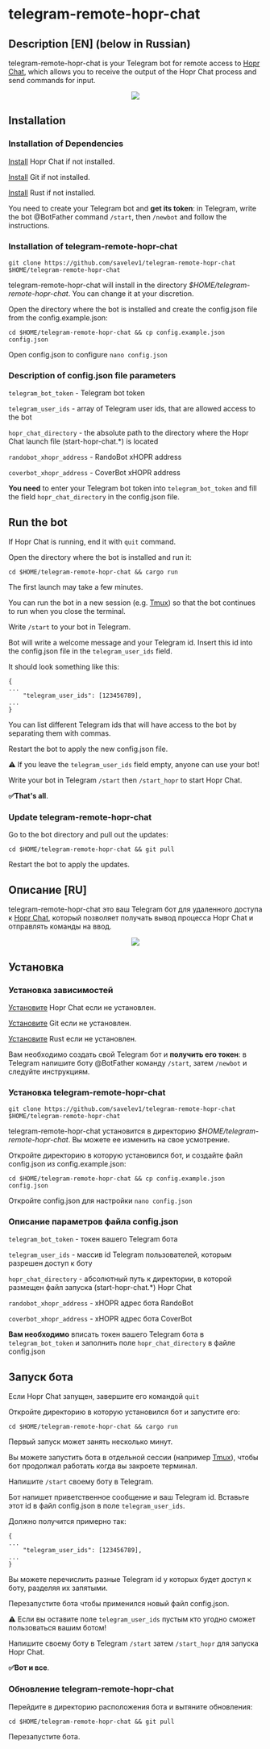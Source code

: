# telegram-remote-hopr-chat

## Description [EN] (below in Russian)

telegram-remote-hopr-chat is your Telegram bot for remote access to [Hopr Chat](https://docs.hoprnet.org/home/getting-started/saentis-testnet/quickstart), which allows you to receive the output of the Hopr Chat process and send commands for input.

<div align="center">
  <kbd>
    <img src=https://raw.githubusercontent.com/savelev1/telegram-remote-hopr-chat/master/media/example.gif />
  </kbd>
</div>

## Installation

### Installation of Dependencies

[Install](https://docs.hoprnet.org/home/getting-started/saentis-testnet/quickstart) Hopr Chat if not installed.

[Install](https://github.com/git-guides/install-git) Git if not installed.

[Install](https://www.rust-lang.org/learn/get-started) Rust if not installed. 

You need to create your Telegram bot and **get its token**: in Telegram, write the bot @BotFather command `/start`, then `/newbot` and follow the instructions.

### Installation of telegram-remote-hopr-chat

`git clone https://github.com/savelev1/telegram-remote-hopr-chat $HOME/telegram-remote-hopr-chat`

telegram-remote-hopr-chat will install in the directory *$HOME/telegram-remote-hopr-chat*. You can change it at your discretion.

Open the directory where the bot is installed and create the config.json file from the config.example.json:

`cd $HOME/telegram-remote-hopr-chat && cp config.example.json config.json`

Open config.json to configure
`nano config.json`

### Description of config.json file parameters
 
`telegram_bot_token` - Telegram bot token

`telegram_user_ids` - array of Telegram user ids, that are allowed access to the bot

`hopr_chat_directory` -  the absolute path to the directory where the Hopr Chat launch file (start-hopr-chat.*) is located

`randobot_xhopr_address` - RandoBot xHOPR address

`coverbot_xhopr_address` - CoverBot xHOPR address

**You need** to enter your Telegram bot token into `telegram_bot_token` and fill the field `hopr_chat_directory` in the config.json file.

## Run the bot

If Hopr Chat is running, end it with `quit` command.

Open the directory where the bot is installed and run it:

`cd $HOME/telegram-remote-hopr-chat && cargo run`

The first launch may take a few minutes.

You can run the bot in a new session (e.g. [Tmux](https://github.com/tmux/tmux/wiki)) so that the bot continues to run when you close the terminal.

Write `/start` to your bot in Telegram.

Bot will write a welcome message and your Telegram id. Insert this id into the config.json file in the `telegram_user_ids` field. 

It should look something like this:

```
{
...
    "telegram_user_ids": [123456789],
...
}
```

You can list different Telegram ids that will have access to the bot by separating them with commas.

Restart the bot to apply the new config.json file.

⚠️ If you leave the `telegram_user_ids` field empty, anyone can use your bot!

Write your bot in Telegram `/start` then `/start_hopr` to start Hopr Chat.

**✅That's all**.

### Update telegram-remote-hopr-chat

Go to the bot directory and pull out the updates:

```cd $HOME/telegram-remote-hopr-chat && git pull```

Restart the bot to apply the updates.

## Описание [RU]

telegram-remote-hopr-chat это ваш Telegram бот для удаленного доступа к [Hopr Chat](https://docs.hoprnet.org/home/getting-started/saentis-testnet/quickstart), который позволяет получать вывод процесса Hopr Chat и отправлять команды на ввод.

<div align="center">
  <kbd>
    <img src=https://raw.githubusercontent.com/savelev1/telegram-remote-hopr-chat/master/media/example.gif />
  </kbd>
</div>

## Установка

### Установка зависимостей

[Установите](https://docs.hoprnet.org/home/getting-started/saentis-testnet/quickstart) Hopr Chat если не установлен.

[Установите](https://github.com/git-guides/install-git) Git если не установлен.

[Установите](https://www.rust-lang.org/learn/get-started) Rust если не установлен. 

Вам необходимо создать свой Telegram бот и **получить его токен**: в Telegram напишите боту @BotFather команду `/start`, затем `/newbot` и следуйте инструкциям.

### Установка telegram-remote-hopr-chat

`git clone https://github.com/savelev1/telegram-remote-hopr-chat $HOME/telegram-remote-hopr-chat`

telegram-remote-hopr-chat установится в директорию *$HOME/telegram-remote-hopr-chat*. Вы можете ее изменить на свое усмотрение.

Откройте директорию в которую установился бот, и создайте файл config.json из config.example.json:

`cd $HOME/telegram-remote-hopr-chat && cp config.example.json config.json`

Откройте config.json для настройки 
`nano config.json`

### Описание параметров файла config.json
 
`telegram_bot_token` - токен вашего Telegram бота

`telegram_user_ids` - массив id Telegram пользователей, которым разрешен доступ к боту

`hopr_chat_directory` - абсолютный путь к директории, в которой размещен файл запуска (start-hopr-chat.*) Hopr Chat

`randobot_xhopr_address` - xHOPR адрес бота RandoBot

`coverbot_xhopr_address` - xHOPR адрес бота CoverBot

**Вам необходимо** вписать токен вашего Telegram бота в `telegram_bot_token` и заполнить поле `hopr_chat_directory` в файле config.json

## Запуск бота

Если Hopr Chat запущен, завершите его командой `quit`

Откройте директорию в которую установился бот и запустите его:

`cd $HOME/telegram-remote-hopr-chat && cargo run`

Первый запуск может занять несколько минут.

Вы можете запустить бота в отдельной сессии (например [Tmux](https://github.com/tmux/tmux/wiki)), чтобы бот продолжал работать когда вы закроете терминал.

Напишите `/start` своему боту в Telegram.

Бот напишет приветственное сообщение и ваш Telegram id. Вставьте этот id в файл config.json в поле `telegram_user_ids`. 

Должно получится примерно так:

```
{
...
    "telegram_user_ids": [123456789],
...
}
```

Вы можете перечислить разные Telegram id у которых будет доступ к боту, разделяя их запятыми.

Перезапустите бота чтобы применился новый файл config.json.

⚠️ Если вы оставите поле `telegram_user_ids` пустым кто угодно сможет пользоваться вашим ботом!

Напишите своему боту в Telegram `/start` затем `/start_hopr` для запуска Hopr Chat.

**✅Вот и все**.

### Обновление telegram-remote-hopr-chat

Перейдите в директорию расположения бота и вытяните обновления:

```cd $HOME/telegram-remote-hopr-chat && git pull```

Перезапустите бота.